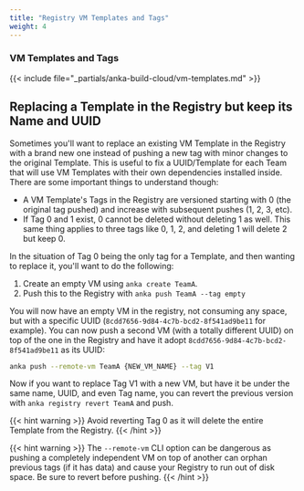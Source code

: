 ```yaml
---
title: "Registry VM Templates and Tags"
weight: 4
---
```


### VM Templates and Tags

{{< include file="_partials/anka-build-cloud/vm-templates.md" >}}

## Replacing a Template in the Registry but keep its Name and UUID

Sometimes you'll want to replace an existing VM Template in the Registry with a brand new one instead of pushing a new tag with minor changes to the original Template. This is useful to fix a UUID/Template for each Team that will use VM Templates with their own dependencies installed inside. There are some important things to understand though:

- A VM Template's Tags in the Registry are versioned starting with 0 (the original tag pushed) and increase with subsequent pushes (1, 2, 3, etc).
- If Tag 0 and 1 exist, 0 cannot be deleted without deleting 1 as well. This same thing applies to three tags like 0, 1, 2, and deleting 1 will delete 2 but keep 0.

In the situation of Tag 0 being the only tag for a Template, and then wanting to replace it, you'll want to do the following:

1. Create an empty VM using `anka create TeamA`.
2. Push this to the Registry with `anka push TeamA --tag empty`

You will now have an empty VM in the registry, not consuming any space, but with a specific UUID (`8cdd7656-9d84-4c7b-bcd2-8f541ad9be11` for example). You can now push a second VM (with a totally different UUID) on top of the one in the Registry and have it adopt `8cdd7656-9d84-4c7b-bcd2-8f541ad9be11` as its UUID:

```bash
anka push --remote-vm TeamA {NEW_VM_NAME} --tag V1
```

Now if you want to replace Tag V1 with a new VM, but have it be under the same name, UUID, and even Tag name, you can revert the previous version with `anka registry revert TeamA` and push.

{{< hint warning >}}
Avoid reverting Tag 0 as it will delete the entire Template from the Registry.
{{< /hint >}}

{{< hint warning >}}
The `--remote-vm` CLI option can be dangerous as pushing a completely independent VM on top of another can orphan previous tags (if it has data) and cause your Registry to run out of disk space. Be sure to revert before pushing.
{{< /hint >}}